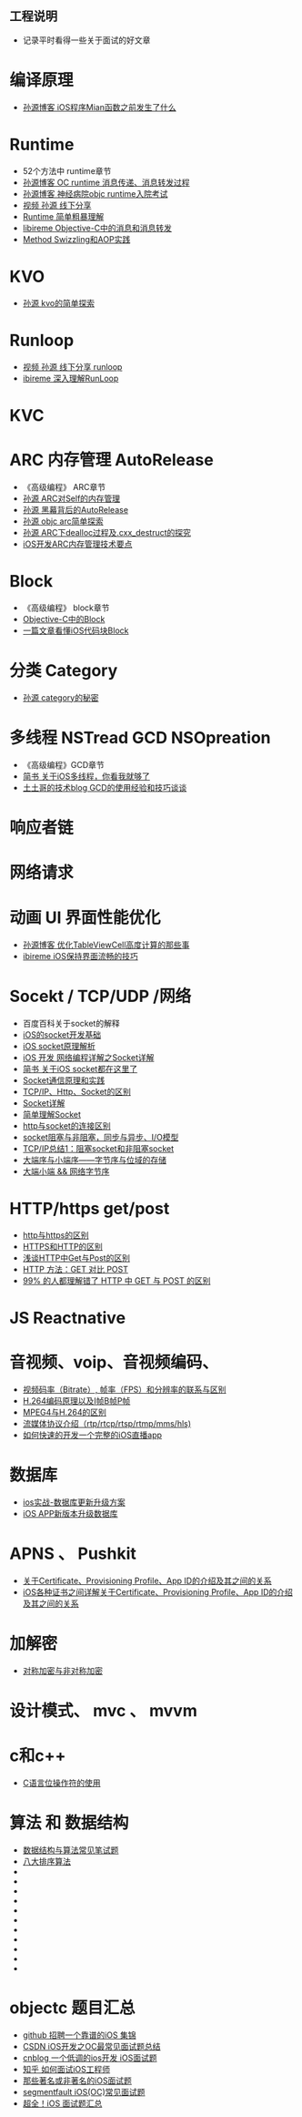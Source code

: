 
## 工程说明
  * 记录平时看得一些关于面试的好文章

# 编译原理
  * [孙源博客 iOS程序Mian函数之前发生了什么](http://blog.sunnyxx.com/2014/08/30/objc-pre-main/)

# Runtime
  * 52个方法中 runtime章节
  * [孙源博客 OC runtime 消息传递、消息转发过程](http://tech.glowing.com/cn/objective-c-runtime/)
  * [孙源博客 神经病院objc runtime入院考试](http://blog.sunnyxx.com/2014/11/06/runtime-nuts/)
  * [视频 孙源 线下分享](http://v.youku.com/v_show/id_XMTMwNTE1OTc3Mg==.html?spm=a2h0j.8191423.module_basic_relation.5~5!2~5~5!3~5!2~1~3~A)
  * [Runtime 简单粗暴理解](http://www.jianshu.com/p/f900de4a1495#)
  * [libireme Objective-C中的消息和消息转发](http://blog.ibireme.com/2013/11/26/objective-c-messaging/)
  * [Method Swizzling和AOP实践](http://tech.glowing.com/cn/method-swizzling-aop/)

# KVO
  * [孙源 kvo的简单探索](http://blog.sunnyxx.com/2014/03/09/objc_kvo_secret/)

# Runloop
  * [视频 孙源 线下分享 runloop](http://v.youku.com/v_show/id_XODgxODkzODI0.html?spm=a2h0k.8191407.0.0&from=s1.8-1-1.2)
  * [ibireme 深入理解RunLoop](http://blog.ibireme.com/2015/05/18/runloop/)

# KVC 


# ARC  内存管理 AutoRelease
  * 《高级编程》 ARC章节
  * [孙源 ARC对Self的内存管理](http://blog.sunnyxx.com/2015/01/17/self-in-arc/)
  * [孙源 黑幕背后的AutoRelease](http://blog.sunnyxx.com/2014/10/15/behind-autorelease/)
  * [孙源 objc arc简单探索](http://blog.sunnyxx.com/2014/03/15/objc_arc_secret/)
  * [孙源 ARC下dealloc过程及.cxx_destruct的探究](http://blog.sunnyxx.com/2014/04/02/objc_dig_arc_dealloc/)
  * [iOS开发ARC内存管理技术要点](http://www.cnblogs.com/flyFreeZn/p/4264220.html)


# Block
  * 《高级编程》 block章节
  * [Objective-C中的Block](http://www.cocoachina.com/ios/20150109/10891.html)
  * [一篇文章看懂iOS代码块Block](http://www.jianshu.com/p/14efa33b3562)

# 分类 Category
  * [孙源 category的秘密](http://blog.sunnyxx.com/2014/03/05/objc_category_secret/)

# 多线程 NSTread GCD NSOpreation
  * 《高级编程》GCD章节
  * [简书  关于iOS多线程，你看我就够了](http://www.jianshu.com/p/0b0d9b1f1f19)
  * [土土哥的技术blog GCD的使用经验和技巧谈谈](http://tutuge.me/2015/04/03/something-about-gcd/index.html)

# 响应者链


# 网络请求

# 动画 UI 界面性能优化
  * [孙源博客 优化TableViewCell高度计算的那些事](http://blog.sunnyxx.com/2015/05/17/cell-height-calculation/)
  * [ibireme iOS保持界面流畅的技巧](http://blog.ibireme.com/2015/11/12/smooth_user_interfaces_for_ios/)



# Socekt / TCP/UDP /网络
  * 百度百科关于socket的解释
  * [iOS的socket开发基础](https://my.oschina.net/u/1378445/blog/340206)
  * [iOS socket原理解析](http://www.cnblogs.com/wyk19910103/p/5482363.html)
  * [iOS 开发 网络编程详解之Socket详解](http://blog.csdn.net/kuangdacaikuang/article/details/53386782)
  * [简书 关于iOS socket都在这里了](http://www.jianshu.com/p/3e4f3de18e3b)
  * [Socket通信原理和实践](http://blog.csdn.net/jiajia4336/article/details/8798421)
  * [TCP/IP、Http、Socket的区别](http://jingyan.baidu.com/article/08b6a591e07ecc14a80922f1.html)
  * [Socket详解](http://blog.csdn.net/sight_/article/details/8138802)
  * [简单理解Socket](http://www.cnblogs.com/dolphinX/p/3460545.html)
  * [http与socket的连接区别](http://blog.sina.com.cn/s/blog_58dbd16c0100clx6.html)
  * [socket阻塞与非阻塞，同步与异步、I/O模型](http://blog.csdn.net/hguisu/article/details/7453390)
  * [TCP/IP总结1：阻塞socket和非阻塞socket](http://blog.csdn.net/pingnanlee/article/details/7770087)
  * [大端序与小端序——字节序与位域的存储](http://www.cnblogs.com/daxu/archive/2012/08/14/2638278.html)
  * [大端小端 && 网络字节序](http://blog.csdn.net/legend050709/article/details/39890997)



# HTTP/https   get/post
  * [http与https的区别](https://jingyan.baidu.com/article/f25ef2541263d0482c1b82ea.html)
  * [HTTPS和HTTP的区别](http://blog.csdn.net/whatday/article/details/38147103)
  * [浅谈HTTP中Get与Post的区别](http://www.cnblogs.com/hyddd/archive/2009/03/31/1426026.html)
  * [HTTP 方法：GET 对比 POST](http://www.w3school.com.cn/tags/html_ref_httpmethods.asp)
  * [99% 的人都理解错了 HTTP 中 GET 与 POST 的区别](http://www.tuicool.com/articles/faAJNzR)

# JS Reactnative

# 音视频、voip、音视频编码、
  * [视频码率（Bitrate）, 帧率（FPS）和分辨率的联系与区别](http://blog.csdn.net/wishfly/article/details/44211515)
  * [H.264编码原理以及I帧B帧P帧](http://blog.sina.com.cn/s/blog_8fb8cd4801018yyo.html)
  * [MPEG4与H.264的区别](http://blog.sina.com.cn/s/blog_4a471ff60100ccm3.html)
  * [ 流媒体协议介绍（rtp/rtcp/rtsp/rtmp/mms/hls)](http://blog.csdn.net/tttyd/article/details/12032357/)
  * [如何快速的开发一个完整的iOS直播app](http://www.jianshu.com/p/bd42bacbe4cc)

# 数据库
  * [ios实战-数据库更新升级方案](https://my.oschina.net/iq19900204/blog/407328)
  * [iOS APP新版本升级数据库](http://blog.csdn.net/shan1991fei/article/details/50894436)


# APNS 、 Pushkit
  * [关于Certificate、Provisioning Profile、App ID的介绍及其之间的关系](http://www.cnblogs.com/cywin888/p/3263027.html)
  * [iOS各种证书之间详解关于Certificate、Provisioning Profile、App ID的介绍及其之间的关系](http://www.2cto.com/kf/201612/578585.html)

# 加解密
  * [对称加密与非对称加密](http://www.cnblogs.com/jfzhu/p/4020928.html)


# 设计模式、 mvc 、 mvvm


# c和c++
  * [C语言位操作符的使用](http://blog.csdn.net/shamohua/article/details/5783582)
  

# 算法 和  数据结构
  * [数据结构与算法常见笔试题](http://www.cnblogs.com/tony_cap/p/3705622.html)
  * [八大排序算法](http://blog.csdn.net/hguisu/article/details/7776068/)
  * []()
  * []()
  * []()
  * []()
  * []()
  * []()
  * []()
  * []()
  * []()
  * []()
  * []()



# objectc 题目汇总
  * [github 招聘一个靠谱的iOS 集锦](https://github.com/ChenYilong/iOSInterviewQuestions/)
  * [CSDN iOS开发之OC最常见面试题总结](http://blog.csdn.net/star__shine/article/details/51203689)
  * [cnblog 一个低调的ios开发 iOS面试题](http://www.cnblogs.com/ioshe/p/5481445.html)
  * [知乎 如何面试iOS工程师](https://www.zhihu.com/question/19604641/answer/44151044?group_id=764252403695390720)
  * [那些著名或非著名的iOS面试题](http://www.codeceo.com/article/ios-interview-1.html)
  * [segmentfault iOS(OC)常见面试题](https://segmentfault.com/a/1190000004196352)
  * [超全！iOS 面试题汇总](http://www.cocoachina.com/programmer/20151019/13746.html)





	

